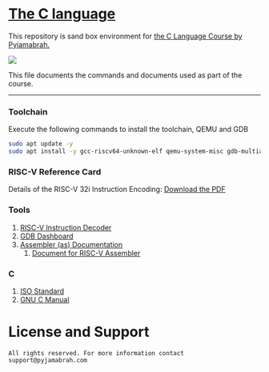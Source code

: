 # [The C language](https://pyjamabrah.com/products/c-language/)


This repository is sand box environment for [the C Language Course by Pyjamabrah.](https://pyjamabrah.com/products/c-language/)

![](https://pyjamabrah.com/products/c-language/c-course.png)

This file documents the commands and documents used as part of the course.

---

### Toolchain

Execute the following commands to install the toolchain, QEMU and GDB

```bash
sudo apt update -y
sudo apt install -y gcc-riscv64-unknown-elf qemu-system-misc gdb-multiarch
```

### RISC-V Reference Card

Details of the RISC-V 32i Instruction Encoding: [Download the PDF](https://github.com/jameslzhu/riscv-card/releases/download/latest/riscv-card.pdf)

### Tools
1. [RISC-V Instruction Decoder](https://luplab.gitlab.io/rvcodecjs/)
1. [GDB Dashboard](https://github.com/cyrus-and/gdb-dashboard)
1. [Assembler (as) Documentation](https://ftp.gnu.org/old-gnu/Manuals/gas/html_chapter/as_7.html)
    1. [Document for RISC-V Assembler](https://sourceware.org/binutils/docs-2.31/as/RISC_002dV_002dDirectives.html)

### C
1. [ISO Standard](https://www.open-std.org/jtc1/sc22/wg14/www/docs/n1570.pdf)
1. [GNU C Manual](https://www.gnu.org/software/gnu-c-manual/gnu-c-manual.pdf)

# License and Support
```
All rights reserved. For more information contact support@pyjamabrah.com
```


